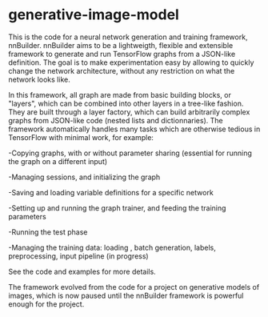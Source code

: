 # generative-image-model


This is the code for a neural network generation and training framework, nnBuilder. nnBuilder aims to be a lightweigth, flexible and extensible framework to generate and run TensorFlow graphs from a JSON-like definition. The goal is to make experimentation easy by allowing to quickly change the network architecture, without any restriction on what the network looks like.

In this framework, all graph are made from basic building blocks, or "layers", which can be combined into other layers in a tree-like fashion. They are built through a layer factory, which can build arbitrarily complex graphs from JSON-like code (nested lists and dictionnaries). The framework automatically handles many tasks which are otherwise tedious in TensorFlow with minimal work, for example:

-Copying graphs, with or without parameter sharing (essential for running the graph on a different input)

-Managing sessions, and initializing the graph

-Saving and loading variable definitions for a specific network

-Setting up and running the graph trainer, and feeding the training parameters

-Running the test phase

-Managing the training data: loading , batch generation, labels, preprocessing, input pipeline (in progress)

See the code and examples for more details.

The framework evolved from the code for a project on generative models of images, which is now paused until the nnBuilder framework is powerful enough for the project.
